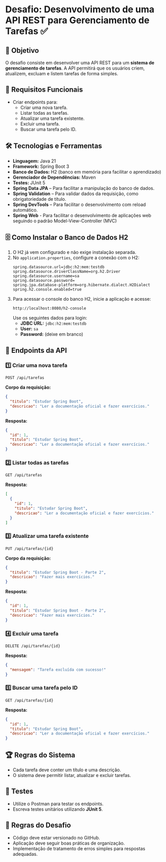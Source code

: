 # Desafio: Desenvolvimento de uma API REST para Gerenciamento de Tarefas ✅

## 📌 Objetivo
O desafio consiste em desenvolver uma API REST para um **sistema de gerenciamento de tarefas**. A API permitirá que os usuários criem, atualizem, excluam e listem tarefas de forma simples.

## 🎯 Requisitos Funcionais
- Criar endpoints para:
  - Criar uma nova tarefa.
  - Listar todas as tarefas.
  - Atualizar uma tarefa existente.
  - Excluir uma tarefa.
  - Buscar uma tarefa pelo ID.

## 🛠️ Tecnologias e Ferramentas
- **Linguagem:** Java 21
- **Framework:** Spring Boot 3
- **Banco de Dados:** H2 (banco em memória para facilitar o aprendizado)
- **Gerenciador de Dependências:** Maven
- **Testes:** JUnit 5
- **Spring Data JPA** – Para facilitar a manipulação do banco de dados.
- **Spring Validation** – Para validar dados da requisição, como obrigatoriedade de título.
- **Spring DevTools** – Para facilitar o desenvolvimento com reload automático.
- **Spring Web** - Para facilitar o desenvolvimento de aplicações web seguindo o padrão Model-View-Controller (MVC)

## 🗄️ Como Instalar o Banco de Dados H2
1. O H2 já vem configurado e não exige instalação separada.
2. No `application.properties`, configure a conexão com o H2:
   ```properties
   spring.datasource.url=jdbc:h2:mem:testdb
   spring.datasource.driverClassName=org.h2.Driver
   spring.datasource.username=sa
   spring.datasource.password=
   spring.jpa.database-platform=org.hibernate.dialect.H2Dialect
   spring.h2.console.enabled=true
   ```
3. Para acessar o console do banco H2, inicie a aplicação e acesse:
   ```
   http://localhost:8080/h2-console
   ```
   Use os seguintes dados para login:
   - **JDBC URL:** `jdbc:h2:mem:testdb`
   - **User:** `sa`
   - **Password:** (deixe em branco)

## 📡 Endpoints da API
### 1️⃣ Criar uma nova tarefa
```http
POST /api/tarefas
```
**Corpo da requisição:**
```json
{
  "titulo": "Estudar Spring Boot",
  "descricao": "Ler a documentação oficial e fazer exercícios."
}
```
**Resposta:**
```json
{
  "id": 1,
  "titulo": "Estudar Spring Boot",
  "descricao": "Ler a documentação oficial e fazer exercícios."
}
```

### 2️⃣ Listar todas as tarefas
```http
GET /api/tarefas
```
**Resposta:**
```json
[
  {
    "id": 1,
    "titulo": "Estudar Spring Boot",
    "descricao": "Ler a documentação oficial e fazer exercícios."
  }
]
```

### 3️⃣ Atualizar uma tarefa existente
```http
PUT /api/tarefas/{id}
```
**Corpo da requisição:**
```json
{
  "titulo": "Estudar Spring Boot - Parte 2",
  "descricao": "Fazer mais exercícios."
}
```
**Resposta:**
```json
{
  "id": 1,
  "titulo": "Estudar Spring Boot - Parte 2",
  "descricao": "Fazer mais exercícios."
}
```

### 4️⃣ Excluir uma tarefa
```http
DELETE /api/tarefas/{id}
```
**Resposta:**
```json
{
  "mensagem": "Tarefa excluída com sucesso!"
}
```

### 5️⃣ Buscar uma tarefa pelo ID
```http
GET /api/tarefas/{id}
```
**Resposta:**
```json
{
  "id": 1,
  "titulo": "Estudar Spring Boot",
  "descricao": "Ler a documentação oficial e fazer exercícios."
}
```

## 🏆 Regras do Sistema
- Cada tarefa deve conter um título e uma descrição.
- O sistema deve permitir listar, atualizar e excluir tarefas.

## 🧪 Testes
- Utilize o Postman para testar os endpoints.
- Escreva testes unitários utilizando **JUnit 5**.

## 📢 Regras do Desafio
- Código deve estar versionado no GitHub.
- Aplicação deve seguir boas práticas de organização.
- Implementação de tratamento de erros simples para respostas adequadas.


<!-- ## 📂 Estrutura do projeto
![](image/imagem.png) -->
